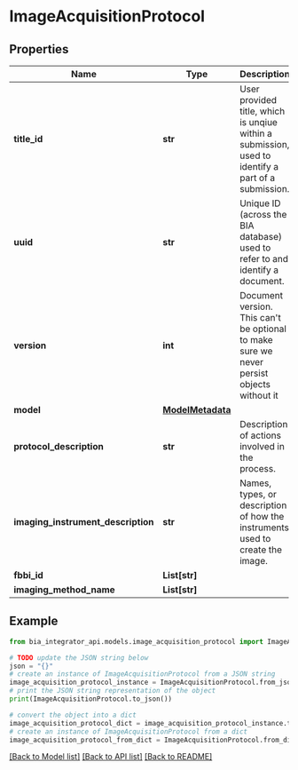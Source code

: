 # ImageAcquisitionProtocol


## Properties

Name | Type | Description | Notes
------------ | ------------- | ------------- | -------------
**title_id** | **str** | User provided title, which is unqiue within a submission, used to identify a part of a submission. | 
**uuid** | **str** | Unique ID (across the BIA database) used to refer to and identify a document. | 
**version** | **int** | Document version. This can&#39;t be optional to make sure we never persist objects without it | 
**model** | [**ModelMetadata**](ModelMetadata.md) |  | [optional] 
**protocol_description** | **str** | Description of actions involved in the process. | 
**imaging_instrument_description** | **str** | Names, types, or description of how the instruments used to create the image. | 
**fbbi_id** | **List[str]** |  | [optional] 
**imaging_method_name** | **List[str]** |  | [optional] 

## Example

```python
from bia_integrator_api.models.image_acquisition_protocol import ImageAcquisitionProtocol

# TODO update the JSON string below
json = "{}"
# create an instance of ImageAcquisitionProtocol from a JSON string
image_acquisition_protocol_instance = ImageAcquisitionProtocol.from_json(json)
# print the JSON string representation of the object
print(ImageAcquisitionProtocol.to_json())

# convert the object into a dict
image_acquisition_protocol_dict = image_acquisition_protocol_instance.to_dict()
# create an instance of ImageAcquisitionProtocol from a dict
image_acquisition_protocol_from_dict = ImageAcquisitionProtocol.from_dict(image_acquisition_protocol_dict)
```
[[Back to Model list]](../README.md#documentation-for-models) [[Back to API list]](../README.md#documentation-for-api-endpoints) [[Back to README]](../README.md)



